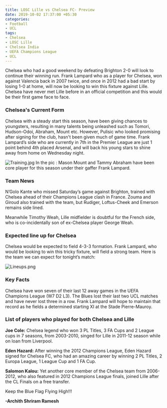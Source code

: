 ```yaml
---
title: LOSC Lille vs Chelsea FC- Preview
date: 2019-10-02 17:37:00 +05:30
categories:
- Football
- UCL
tags:
- Chelsea
- LOSC Lille
- Chelsea India
- UEFA Champions League
- UCL
---
```


Chelsea who had a good weekend by defeating Brighton 2-0 will look to continue their winning run. Frank Lampard who as a player for Chelsea, won against Valencia back in 2007 twice, and once in 2012 had a bad start by losing 1-0 at home, will now be looking to win this fixture against Lille. Chelsea have never met Lille before in an official competition and this would be their first game face to face.

### Chelsea's Current Form

Chelsea with a steady start this season, have been giving chances to youngsters, resulting in many talents being unleashed such as Tomori, Hudson-Odoi, Abraham, Mount etc. However, Pulisic who looked promising after signing for the club, hasn't been given much of game time. Frank Lampard’s side who are currently in 7th in the Premier League are just 1 point behind 4th placed Arsenal, and will back his young stars to shine away from home on Wednesday night.

![Training.jpg](/uploads/Training.jpg)
In the pic : Mason Mount and Tammy Abraham have been core player for this season under their gaffer Frank Lampard.

### Team News

N’Golo Kante who missed Saturday’s game against Brighton, trained with Chelsea ahead of their Champions League clash in France. Zouma and Giroud also trained with the team, but Rudiger, Loftus-Cheek and Emerson remains side lined.

Meanwhile Timothy Weah, Lille midfielder is doubtful for the French side, who is co-incidentally son of ex-Chelsea player George Weah.

### Expected line up for Chelsea

Chelsea would be expected to field 4-3-3 formation. Frank Lampard, who would be looking to win this tricky fixture, will field a strong team. Here is the team we can expect for tonight’s match:

![Lineups.png](/uploads/Lineups.png)

### Key Facts

Chelsea have won seven of their last 12 away games in the UEFA Champions League (W7 D2 L3). The Blues lost their last two UCL matches and have never lost three in a row. Frank Lampard will hope to maintain that record as he fields a determined starting XI at the Stade Pierre-Mauroy.

### List of players who played for both Chelsea and Lille

**Joe Cole:** Chelsea legend who won 3 PL Titles, 3 FA Cups and 2 League cups in 7 seasons, from 2003-2010, singed for Lille in 2011-12 season while on loan from Liverpool.

**Eden Hazard:** After winning the 2012 Champions League, Eden Hazard signed for Chelsea FC, who had an amazing career by winning 2 PL Titles, 2 Europa League, 1 League Cup and 1 FA Cup.

**Salomon Kalou:** Yet another core member of the Chelsea team from 2006-2012, who also featured in 2012 Champions League finals, joined Lille after the CL Finals on a free transfer.

Keep the Blue Flag Flying High!!!

**-Archith Shriram Ramesh**
